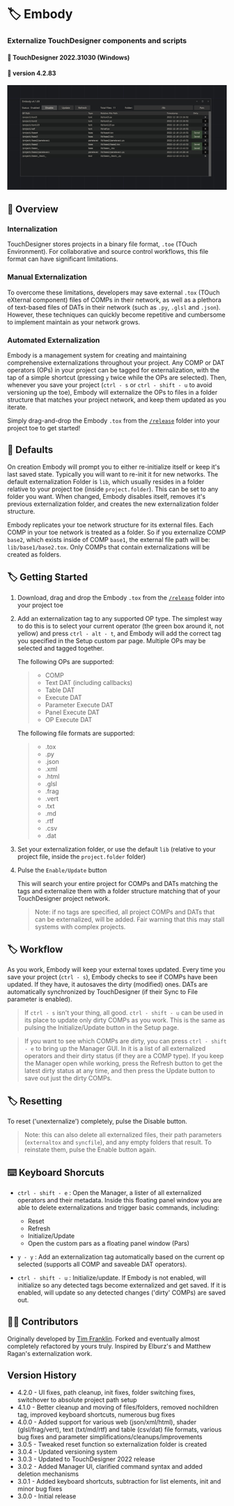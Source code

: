 # :label: Embody
### Externalize TouchDesigner components and scripts
#### :floppy_disk: TouchDesigner 2022.31030 (Windows)
#### :floppy_disk: version 4.2.83

<img src='https://raw.githubusercontent.com/dylanroscover/Embody/master/img/screenshot1.jpg'>

## :notebook_with_decorative_cover: Overview
### Internalization
TouchDesigner stores projects in a binary file format, `.toe` (TOuch Environment). For collaborative and source control workflows, this file format can have significant limitations.

### Manual Externalization
To overcome these limitations, developers may save external `.tox` (TOuch eXternal component) files of COMPs in their network, as well as a plethora of text-based files of DATs in their network (such as `.py`, `.glsl` and `.json`). However, these techniques can quickly become repetitive and cumbersome to implement maintain as your network grows.

### Automated Externalization
Embody is a management system for creating and maintaining comprehensive externalizations throughout your project. Any COMP or DAT operators (OPs) in your project can be tagged for externalization, with the tap of a simple shortcut (pressing `y` twice while the OPs are selected). Then, whenever you save your project (`ctrl - s` or `ctrl - shift - u` to avoid versioning up the toe), Embody will externalize the OPs to files in a folder structure that matches your project network, and keep them updated as you iterate.

Simply drag-and-drop the Embody `.tox` from the [`/release`](https://github.com/dylanroscover/Embody/tree/master/release) folder into your project toe to get started!

## :page_with_curl: Defaults
On creation Embody will prompt you to either re-initialize itself or keep it's last saved state. Typically you will want to re-init it for new networks. The default externalization Folder is `lib`, which usually resides in a folder relative to your project toe (inside `project.folder`). This can be set to any folder you want. When changed, Embody disables itself, removes it's previous externalization folder, and creates the new externalization folder structure.

Embody replicates your toe network structure for its external files. Each COMP in your toe network is treated as a folder. So if you externalize COMP `base2`, which exists inside of COMP `base1`, the external file path will be: `lib/base1/base2.tox`. Only COMPs that contain externalizations will be created as folders.

## :label: Getting Started
1. Download, drag and drop the Embody `.tox` from the [`/release`](https://github.com/dylanroscover/Embody/tree/master/release) folder into your project toe
2. Add an externalization tag to any supported OP type. The simplest way to do this is to select your current operator (the green box around it, not yellow) and press `ctrl - alt - t`, and Embody will add the correct tag you specified in the Setup custom par page. Multiple OPs may be selected and tagged together.

	The following OPs are supported:
	> - COMP
	> - Text DAT (including callbacks)
	> - Table DAT
	> - Execute DAT
	> - Parameter Execute DAT
	> - Panel Execute DAT
	> - OP Execute DAT

	The following file formats are supported:
	> - .tox
	> - .py
	> - .json
	> - .xml
	> - .html
	> - .glsl
	> - .frag
	> - .vert
	> - .txt
	> - .md
	> - .rtf
	> - .csv
	> - .dat

3. Set your externalization folder, or use the default `lib` (relative to your project file, inside the `project.folder` folder)

4. Pulse the `Enable/Update` button

	This will search your entire project for COMPs and DATs matching the tags and externalize them with a folder structure matching that of your TouchDesigner project network.

	> Note: if no tags are specified, all project COMPs and DATs that can be externalized, will be added. Fair warning that this may stall systems with complex projects.

## :label: Workflow
As you work, Embody will keep your external toxes updated. Every time you save your project (`ctrl - s`), Embody checks to see if COMPs have been updated. If they have, it autosaves the dirty (modified) ones. DATs are automatically synchronized by TouchDesigner (if their Sync to File parameter is enabled).

> If `ctrl - s` isn't your thing, all good. `ctrl - shift - u` can be used in its place to update only dirty COMPs as you work. This is the same as pulsing the Initialize/Update button in the Setup page.

> If you want to see which COMPs are dirty, you can press `ctrl - shift - e` to bring up the Manager GUI. In it is a list of all externalized operators and their dirty status (if they are a COMP type). If you keep the Manager open while working, press the Refresh button to get the latest dirty status at any time, and then press the Update button to save out just the dirty COMPs.


## :label: Resetting
To reset ('unexternalize') completely, pulse the Disable button.

> Note: this can also delete all externalized files, their path parameters (`externaltox` and `syncfile`), and any empty folders that result. To reinstate them, pulse the Enable button again.

## :keyboard: Keyboard Shorcuts
- `ctrl - shift - e` :  Open the Manager, a lister of all externalized operators and their metadata. Inside this floating panel window you are able to delete externalizations and trigger basic commands, including:
	- Reset
	- Refresh
	- Initialize/Update
	- Open the custom pars as a floating panel window (Pars)

- `y - y` : Add an externalization tag automatically based on the current op selected (supports all COMP and saveable DAT operators).

- `ctrl - shift - u` : Initialize/update. If Embody is not enabled, will initialize so any detected tags become externalized and get saved. If it is enabled, will update so any detected changes ('dirty' COMPs) are saved out.

## :man_juggling: Contributors
Originally developed by [Tim Franklin](https://github.com/franklin113/). Forked and eventually almost completely refactored by yours truly. Inspired by Elburz's and Matthew Ragan's externalization work.

## Version History
- 4.2.0 - UI fixes, path cleanup, init fixes, folder switching fixes, switchover to absolute project path setup
- 4.1.0 - Better cleanup and moving of files/folders, removed nochildren tag, improved keyboard shortcuts, numerous bug fixes
- 4.0.0 - Added support for various web (json/xml/html), shader (glsl/frag/vert), text (txt/md/rtf) and table (csv/dat) file formats, various bug fixes and parameter simplifications/cleanups/improvements
- 3.0.5 - Tweaked reset function so externalization folder is created
- 3.0.4 - Updated versioning system
- 3.0.3 - Updated to TouchDesigner 2022 release 
- 3.0.2 - Added Manager UI, clarified command syntax and added deletion mechanisms
- 3.0.1 - Added keyboard shortcuts, subtraction for list elements, init and minor bug fixes 
- 3.0.0 - Initial release
